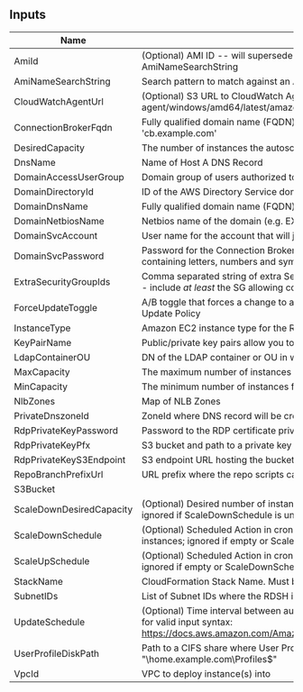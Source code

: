 ## Inputs

| Name | Description | Type | Default | Required |
|------|-------------|:----:|:-----:|:-----:|
| AmiId | (Optional) AMI ID -- will supersede Lambda-based AMI lookup using AmiNameSearchString | string | `""` | no |
| AmiNameSearchString | Search pattern to match against an AMI Name | string | `"Windows_Server-2016-English-Full-Base-*"` | no |
| CloudWatchAgentUrl | (Optional) S3 URL to CloudWatch Agent MSI. Example: s3://amazoncloudwatch-agent/windows/amd64/latest/amazon-cloudwatch-agent.msi | string | `""` | no |
| ConnectionBrokerFqdn | Fully qualified domain name (FQDN) of the primary Connection Broker, e.g. 'cb.example.com' | string | `""` | no |
| DesiredCapacity | The number of instances the autoscale group will spin up initially | string | `"1"` | no |
| DnsName | Name of Host A DNS Record | string | `""` | no |
| DomainAccessUserGroup | Domain group of users authorized to use the RDSH | string | `"Domain Users"` | no |
| DomainDirectoryId | ID of the AWS Directory Service domain, e.g. d-xxxxxxxxxx | string | `""` | no |
| DomainDnsName | Fully qualified domain name (FQDN) of the forest root domain e.g. example.com | string | `"example.com"` | no |
| DomainNetbiosName | Netbios name of the domain (e.g. EXAMPLE) | string | `"EXAMPLE"` | no |
| DomainSvcAccount | User name for the account that will join the instance to the Connection Broker Cluster | string | n/a | yes |
| DomainSvcPassword | Password for the Connection Broker service account. Must be at least 8 characters containing letters, numbers and symbols | string | n/a | yes |
| ExtraSecurityGroupIds | Comma separated string of extra Security Group IDs to attach to the RDSH instances -- include _at least_ the SG allowing connectivity to the Connection Broker database | list | `<list>` | no |
| ForceUpdateToggle | A/B toggle that forces a change to a LaunchConfig property, triggering the AutoScale Update Policy | string | `"A"` | no |
| InstanceType | Amazon EC2 instance type for the Remote Desktop Session Instance | string | `"t2.medium"` | no |
| KeyPairName | Public/private key pairs allow you to securely connect to your instance after it launches | string | `""` | no |
| LdapContainerOU | DN of the LDAP container or OU in which the RDSH instance will be placed | string | `"OU=Users,DC=example,DC=com"` | no |
| MaxCapacity | The maximum number of instances for the autoscale group | string | `"2"` | no |
| MinCapacity | The minimum number of instances for the autoscale group | string | `"0"` | no |
| NlbZones | Map of NLB Zones | map | `<map>` | no |
| PrivateDnszoneId | ZoneId where DNS record will be created for the RDSH nodes | string | `""` | no |
| RdpPrivateKeyPassword | Password to the RDP certificate private key | string | n/a | yes |
| RdpPrivateKeyPfx | S3 bucket and path to a private key for the RDP certificate, e.g. '<bucket>/path/to/key.pfx' | string | n/a | yes |
| RdpPrivateKeyS3Endpoint | S3 endpoint URL hosting the bucket where the RDP certificate private key is stored | string | `"https://s3.amazonaws.com"` | no |
| RepoBranchPrefixUrl | URL prefix where the repo scripts can be retrieved | string | `"https://raw.githubusercontent.com/plus3it/cfn/master"` | no |
| S3Bucket |  | string | `"your_bucket"` | no |
| ScaleDownDesiredCapacity | (Optional) Desired number of instances during the Scale Down Scheduled Action; ignored if ScaleDownSchedule is unset | string | `"1"` | no |
| ScaleDownSchedule | (Optional) Scheduled Action in cron-format (UTC) to scale down the number of instances; ignored if empty or ScaleUpSchedule is unset (E.g. '0 0 * * *') | string | `""` | no |
| ScaleUpSchedule | (Optional) Scheduled Action in cron-format (UTC) to scale up to the Desired Capacity; ignored if empty or ScaleDownSchedule is unset (E.g. '0 10 * * Mon-Fri') | string | `""` | no |
| StackName | CloudFormation Stack Name.  Must be less than 10 characters | string | n/a | yes |
| SubnetIDs | List of Subnet IDs where the RDSH instances and ELB will be launched | list | `<list>` | no |
| UpdateSchedule | (Optional) Time interval between auto stack updates. Refer to the AWS documentation for valid input syntax: https://docs.aws.amazon.com/AmazonCloudWatch/latest/events/ScheduledEvents.html | string | `""` | no |
| UserProfileDiskPath | Path to a CIFS share where User Profile Disks are stored, e.g. "\\home.example.com\Profiles$" | string | `"\\\\\\home.example.com\\Profile$"` | no |
| VpcId | VPC to deploy instance(s) into | string | n/a | yes |


